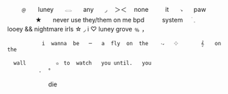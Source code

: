 ⠀⠀⠀﹫ㅤㅤluneyㅤㅤ𓂋ㅤㅤanyㅤㅤ◞ㅤ
＞＜   ㅤnoneㅤㅤㅤitㅤㅤ𝁑ㅤㅤpawㅤ
⠀⠀⠀⠀⠀ㅤ★ㅤㅤnever use they/them on me    bpd⠀⠀⠀⠀system
ㅤ  ׁ   𓈒ㅤㅤㅤlooey && nightmare irls
☆ ◞ i ♡ luney grove ﹪ ，
          


            ㅤㅤi  wanna  beㅤㅤ─ㅤㅤa  fly  on  the ㅤㅤ𝁍ㅤㅤ𔓕⠀⠀⠀⠀⠀⠀𝄞 ⠀⠀on  the

      wall        ㅤ✫ㅤto  watchㅤㅤyou until.ㅤㅤyou
              .  °ㅤ

ㅤㅤㅤㅤㅤㅤ        ㅤdie

